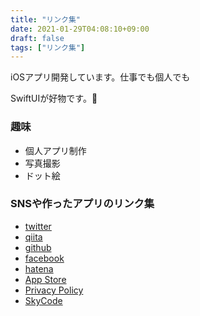 ```yaml
---
title: "リンク集"
date: 2021-01-29T04:08:10+09:00
draft: false
tags: ["リンク集"]
---
```


iOSアプリ開発しています。仕事でも個人でも

SwiftUIが好物です。:dog:

### 趣味 

+ 個人アプリ制作
+ 写真撮影
+ ドット絵

### SNSや作ったアプリのリンク集

+ [twitter](https://twitter.com/tsuzuki817)
+ [qiita](https://qiita.com/tsuzuki817)
+ [github](https://github.com/tsuzukihashi)
+ [facebook](https://www.facebook.com/tsuzukihashi/)
+ [hatena](http://pasokatu.hateblo.jp)
+ [App Store](https://apps.apple.com/jp/developer/ryo-tsudukihashi/id1320583602?l)
+ [Privacy Policy](https://tsuzukihashi.github.io/privacy-policy)
+ [SkyCode](https://tsuzukihashi.github.io/posts/skycode)